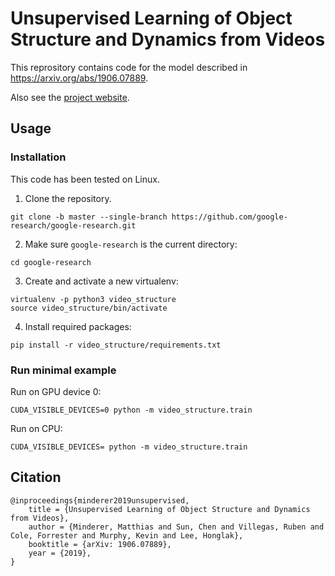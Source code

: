# Unsupervised Learning of Object Structure and Dynamics from Videos

This reprository contains code for the model described in
https://arxiv.org/abs/1906.07889.

Also see the [project website](https://mjlm.github.io/video_structure/).

## Usage

### Installation

This code has been tested on Linux.

1. Clone the repository.

  ```
  git clone -b master --single-branch https://github.com/google-research/google-research.git
  ```

2. Make sure `google-research` is the current directory:

  ```
  cd google-research
  ```

3. Create and activate a new virtualenv:

  ```
  virtualenv -p python3 video_structure
  source video_structure/bin/activate
  ```
  
4. Install required packages:

  ```
  pip install -r video_structure/requirements.txt
  ```
  
### Run minimal example

Run on GPU device 0:

```
CUDA_VISIBLE_DEVICES=0 python -m video_structure.train
```

Run on CPU:

```
CUDA_VISIBLE_DEVICES= python -m video_structure.train
```

## Citation

```
@inproceedings{minderer2019unsupervised,
	title = {Unsupervised Learning of Object Structure and Dynamics from Videos},
	author = {Minderer, Matthias and Sun, Chen and Villegas, Ruben and Cole, Forrester and Murphy, Kevin and Lee, Honglak},
	booktitle = {arXiv: 1906.07889},
	year = {2019},
}
```
